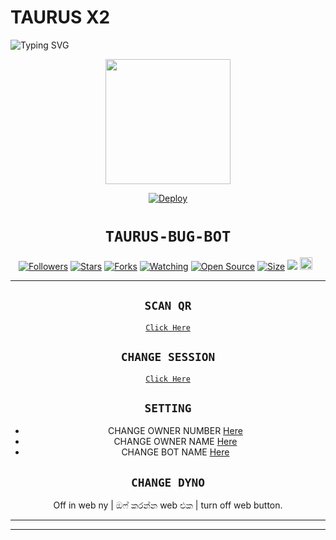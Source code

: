 # TAURUS X2

<img
        src="https://readme-typing-svg.herokuapp.com/?size=30&width=800&lines=Hi+I+am+Taurus+X2."
            alt="Typing SVG"
        />
    </a>
</p>
<div align="center">
  <p align="center">
 
<p align="center">
  <a href="https://youtube.com/c/TAURUSEDITS"><img src="https://bit.ly/3sC5w0G" width="200"/>
</p>

</p>

[![Deploy](https://www.herokucdn.com/deploy/button.svg)](https://heroku.com/deploy?template=https://github.com/I-AM-MUHAMMED/TAURUS-X2)
# ```TAURUS-BUG-BOT```
<p align="center">
<a href="https://github.com/I-AM-MUHAMMED/followers"><img title="Followers" src="https://img.shields.io/github/followers/I-AM-MUHAMMED?color=red&style=flat-square"></a>
<a href="https://github.com/I-AM-MUHAMMED/TAURUS-X2/stargazers/"><img title="Stars" src="https://img.shields.io/github/stars/I-AM-MUHAMMED/bug-bot?color=blue&style=flat-square"></a>
<a href="https://github.com/I-AM-MUHAMMED/TAURUS-X2/network/members"><img title="Forks" src="https://img.shields.io/github/forks/I-AM-MUHAMMED/bug-bot?color=red&style=flat-square"></a>
<a href="https://github.com/I-AM-MUHAMMED/TAURUS-X2/watchers"><img title="Watching" src="https://img.shields.io/github/watchers/I-AM-MUHAMMED/bug-bot?label=Watchers&color=blue&style=flat-square"></a>
<a href="https://github.com/I-AM-MUHAMMED/TAURUS-X2"><img title="Open Source" src="https://badges.frapsoft.com/os/v2/open-source.svg?v=103"></a>
<a href="https://github.com/I-AM-MUHAMMED/TAURUS-X2/"><img title="Size" src="https://img.shields.io/github/repo-size/zeeoneofc/Alphabot7?style=flat-square&color=green"></a>
<a href="https://hits.seeyoufarm.com"><img src="https://hits.seeyoufarm.com/api/count/incr/badge.svg?url=https%3A%2F%2Fgithub.com%2FI-AM-MUHAMMED%2Fbug-bot&count_bg=%2379C83D&title_bg=%23555555&icon=probot.svg&icon_color=%2300FF6D&title=hits&edge_flat=false"/></a>
<a href="https://github.com/I-AM-MUHAMMED/TAURUS-X2/graphs/commit-activity"><img height="20" src="https://img.shields.io/badge/Maintained%3F-yes-green.svg"></a>&nbsp;&nbsp;
</p>
<p align='center'>
    </p>

-------

## `SCAN QR`

[`Click Here`](https://replit.com/@muhammed-userbot/TAURUS-X3)

## `CHANGE SESSION`

[`Click Here`](https://github.com/I-AM-MUHAMMED/TAURUS-X2/blob/main/session.json#L1)

## `SETTING`

- CHANGE OWNER NUMBER [Here](https://github.com/I-AM-MUHAMMED/TAURUS-X2/blob/main/settings.json#L4)
- CHANGE OWNER NAME [Here](https://github.com/I-AM-MUHAMMED/TAURUS-X2/blob/main/settings.json#L14)
- CHANGE BOT NAME [Here](https://github.com/I-AM-MUHAMMED/TAURUS-X2/blob/main/settings.json#L15)

## `CHANGE DYNO`

Off in web ny | ඔෆ් කරන්න web එක | turn off web button.

----------


----------



